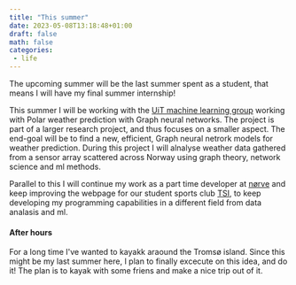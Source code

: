 ```yaml
---
title: "This summer"
date: 2023-05-08T13:18:48+01:00
draft: false    
math: false
categories: 
 - life
---
```


The upcoming summer will be the last summer spent as a student, that means I will have my final summer internship!

This summer I will be working with the [UiT machine learning group](https://machine-learning.uit.no) working with Polar weather prediction with Graph neural networks. The project is part of a larger research project, and thus focuses on a smaller aspect. The end-goal will be to find a new, efficient, Graph neural netrork models for weather prediction. During this project I will alnalyse weather data gathered from a sensor array scattered across Norway using graph theory, network science and ml methods. 


Parallel to this I will continue my work as a part time developer at [nørve](https://noerve.com) and keep improving the webpage for our student sports club [TSI](https://tsidrett.no), to keep developing my programming capabilities in a different field from data analasis and ml. 


#### After hours
For a long time I've wanted to kayakk araound the Tromsø island. Since this might be my last summer here, I plan to finally excecute on this idea, and do it! The plan is to kayak with some friens and make a nice trip out of it. 